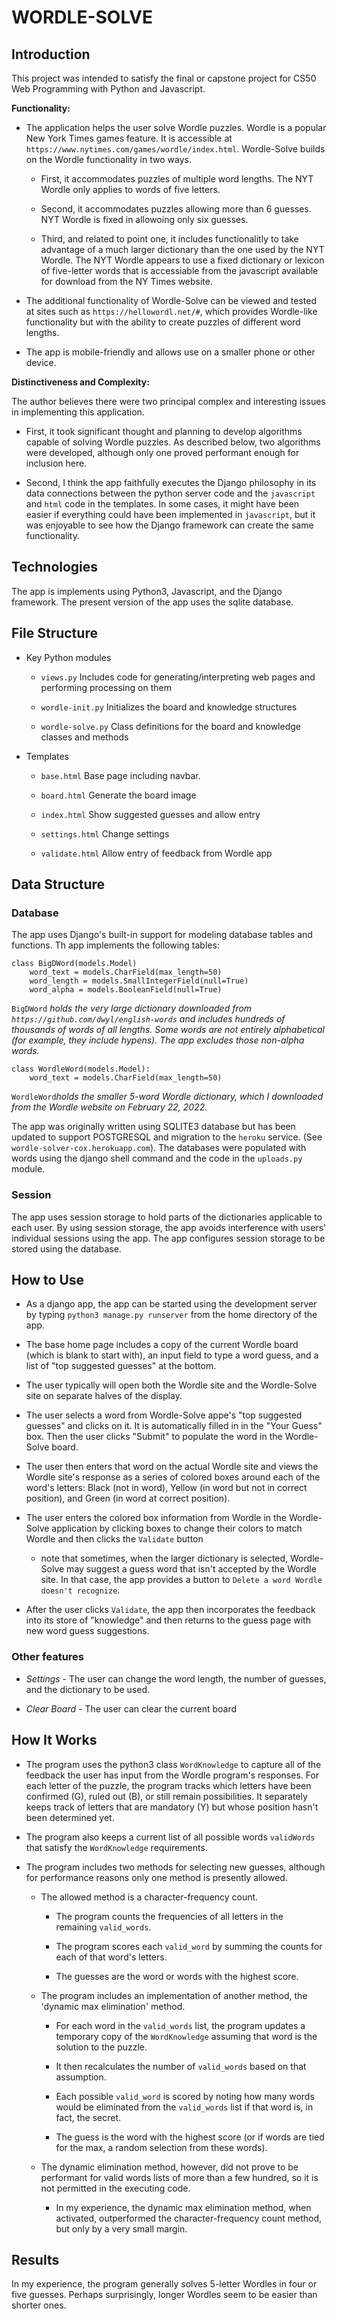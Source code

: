 # WORDLE-SOLVE

## Introduction

This project was intended to satisfy the final or capstone project for CS50 Web Programming with Python and Javascript.

**Functionality:**

- The application helps the user solve Wordle puzzles. Wordle is a popular New York Times games feature. It is accessible at `https://www.nytimes.com/games/wordle/index.html`.  Wordle-Solve builds on the Wordle functionality in two ways.

  - First, it accommodates puzzles of multiple word lengths. The NYT Wordle only applies to words of five letters.

  - Second, it accommodates puzzles allowing more than 6 guesses. NYT Wordle is fixed in allowoing only six guesses.

  - Third, and related to point one, it includes functionalitly to take advantage of a much larger dictionary than the one used by the NYT Wordle. The NYT Wordle appears to use a fixed dictionary or lexicon of five-letter words that is accessiable from the javascript available for download from the NY Times website.

- The additional functionality of Wordle-Solve can be viewed and tested at sites such as `https://hellowordl.net/#`, which provides Wordle-like functionality but with the ability to create puzzles of different word lengths.

- The app is mobile-friendly and allows use on a smaller phone or other device.

**Distinctiveness and Complexity:**

The author believes there were two principal complex and interesting issues in implementing this application.

- First, it took significant thought and planning to develop algorithms capable of solving Wordle puzzles. As described below, two algorithms were developed, although only one proved performant enough for inclusion here.
  
- Second, I think the app faithfully executes the Django philosophy in its data connections between the python server code and the `javascript` and `html` code in the templates. In some cases, it might have been easier if everything could have been implemented in `javascript`, but it was enjoyable to see how the Django framework can create the same functionality.

## Technologies

The app is implements using Python3, Javascript, and the Django framework. The present version of the app uses the sqlite database.

## File Structure

- Key Python modules

  - `views.py` Includes code for generating/interpreting web pages and performing processing on them

  - `wordle-init.py` Initializes the board and knowledge structures

  - `wordle-solve.py` Class definitions for the board and knowledge classes and methods

- Templates

  - `base.html` Base page including navbar.

  - `board.html` Generate the board image

  - `index.html` Show suggested guesses and allow entry

  - `settings.html` Change settings

  - `validate.html` Allow entry of feedback from Wordle app

## Data Structure

### Database

The app uses Django's built-in support for modeling database tables and functions. Th app implements the following tables:

    class BigDWord(models.Model)
        word_text = models.CharField(max_length=50)
        word_length = models.SmallIntegerField(null=True)
        word_alpha = models.BooleanField(null=True)  

`BigDWord` *holds the very large dictionary downloaded from `https://github.com/dwyl/english-words` and includes hundreds of thousands of words of all lengths. Some words are not entirely alphabetical (for example, they include hypens). The app excludes those non-alpha words.*

    class WordleWord(models.Model):
        word_text = models.CharField(max_length=50)

`WordleWord`*holds the smaller 5-word Wordle dictionary, which I downloaded from the Wordle website on February 22, 2022.*

The app was originally written using SQLITE3 database but has been updated to support POSTGRESQL and migration to the `heroku` service. (See `wordle-solver-cox.herokuapp.com`). The databases were populated with words using the django shell command and the code in the `uploads.py` module.

### Session

The app uses session storage to hold parts of the dictionaries applicable to each user. By using session storage, the app avoids interference with users' individual sessions using the app. The app configures session storage to be stored using the database.

## How to Use

- As a django app, the app can be started using the development server by typing `python3 manage.py runserver` from the home directory of the app.

- The base home page includes a copy of the current Wordle board (which is blank to start with), an input field to type a word guess, and a list of "top suggested guesses" at the bottom.

- The user typically will open both the Wordle site and the Wordle-Solve site on separate halves of the display.

- The user selects a word from Wordle-Solve appe's "top suggested guesses" and clicks on it. It is automatically filled in in the "Your Guess" box. Then the user clicks "Submit" to populate the word in the Wordle-Solve board.

- The user then enters that word on the actual Wordle site and views the Wordle site's response as a series of colored boxes around each of the word's letters: Black (not in word), Yellow (in word but not in correct position), and Green (in word at correct position).

- The user enters the colored box information from Wordle in the Wordle-Solve application by clicking boxes to change their colors to match Wordle and then clicks the `Validate` button

  - note that sometimes, when the larger dictionary is selected, Wordle-Solve may suggest a guess word that isn't accepted by the Wordle site. In that case, the app provides a button to `Delete a word Wordle doesn't recognize`.

- After the user clicks `Validate`, the app then incorporates the feedback into its store of "knowledge" and then returns to the guess page with new word guess suggestions.

### Other features

- *Settings* - The user can change the word length, the number of guesses, and the dictionary to be used.

- *Clear Board* - The user can clear the current board

## How It Works

- The program uses the python3 class `WordKnowledge` to capture all of the feedback the user has input from the Wordle program's responses. For each letter of the puzzle, the program tracks which letters have been confirmed (G), ruled out (B), or still remain possibilities. It separately keeps track of letters that are mandatory (Y) but whose position hasn't been determined yet.

- The program also keeps a current list of all possible words `validWords` that satisfy the `WordKnowledge` requirements.

- The program includes two methods for selecting new guesses, although for performance reasons only one method is presently allowed.

  - The allowed method is a character-frequency count.

    - The program counts the frequencies of all letters in the remaining `valid_words`.

    - The program scores each `valid_word` by summing the counts for each of that word's letters.

    - The guesses are the word or words with the highest score.

  - The program includes an implementation of another method, the 'dynamic max elimination' method. 

    - For each word in the `valid_words` list, the program updates a temporary copy of the `WordKnowledge` assuming that word is the solution to the puzzle. 

    - It then recalculates the number of `valid_words` based on that assumption. 

    - Each possible `valid_word` is scored by noting how many words would be eliminated from the `valid_words` list if that word is, in fact, the secret. 

    - The guess is the word with the highest score (or if words are tied for the max, a random selection from these words).

  - The dynamic elimination method, however, did not prove to be performant for valid words lists of more than a few hundred, so it is not permitted in the executing code.

    - In my experience, the dynamic max elimination method, when activated, outperformed the character-frequency count method, but only by a very small margin.

## Results

In my experience, the program generally solves 5-letter Wordles in four or five guesses. Perhaps surprisingly, longer Wordles seem to be easier than shorter ones.
